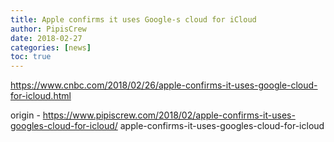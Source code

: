 ```yaml
---
title: Apple confirms it uses Google-s cloud for iCloud
author: PipisCrew
date: 2018-02-27
categories: [news]
toc: true
---
```


https://www.cnbc.com/2018/02/26/apple-confirms-it-uses-google-cloud-for-icloud.html

origin - https://www.pipiscrew.com/2018/02/apple-confirms-it-uses-googles-cloud-for-icloud/ apple-confirms-it-uses-googles-cloud-for-icloud